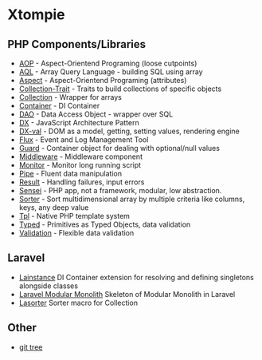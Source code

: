# Xtompie

## PHP Components/Libraries

- [AOP](https://github.com/xtompie/aop) - Aspect-Orientend Programing  (loose cutpoints)
- [AQL](https://github.com/xtompie/aql) - Array Query Language - building SQL using array
- [Aspect](https://github.com/xtompie/aspect) - Aspect-Orientend Programing (attributes)
- [Collection-Trait](https://github.com/xtompie/collection-trait) - Traits to build collections of specific objects
- [Collection](https://github.com/xtompie/collection) - Wrapper for arrays
- [Container](https://github.com/xtompie/container) - DI Container
- [DAO](https://github.com/xtompie/dao) - Data Access Object - wrapper over SQL
- [DX](https://github.com/xtompie/dx) - JavaScript Architecture Pattern
- [DX-val](https://github.com/xtompie/dx-val) - DOM as a model, getting, setting values, rendering engine
- [Flux](https://github.com/xtompie/flux) - Event and Log Management Tool
- [Guard](https://github.com/xtompie/guard) - Container object for dealing with optional/null values
- [Middleware](https://github.com/xtompie/middleware) - Middleware component
- [Monitor](https://github.com/xtompie/monitor) - Monitor long running script
- [Pipe](https://github.com/xtompie/pipe) - Fluent data manipulation
- [Result](https://github.com/xtompie/result) - Handling failures, input errors
- [Sensei](https://github.com/xtompie/sensei) - PHP app, not a framework, modular, low abstraction.
- [Sorter](https://github.com/xtompie/sorter) - Sort multidimensional array by multiple criteria like columns, keys, any deep value
- [Tpl](https://github.com/xtompie/tpl) - Native PHP template system
- [Typed](https://github.com/xtompie/typed) - Primitives as Typed Objects, data validation
- [Validation](https://github.com/xtompie/validation) - Flexible data validation

## Laravel

- [Lainstance](https://github.com/xtompie/lainstance) DI Container extension for resolving and defining singletons alongside classes
- [Laravel Modular Monolith](https://github.com/xtompie/laravel-modular-monolith) Skeleton of Modular Monolith in Laravel
- [Lasorter](https://github.com/xtompie/lasorter) Sorter macro for Collection

## Other

- [git tree](https://gist.github.com/xtompie/6040a2a3fb1202d0f882f0cff85da1ec)
